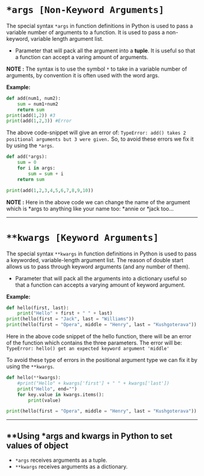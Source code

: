 # **`*args [Non-Keyword Arguments]`**
The special syntax `*args` in function definitions in Python is used to pass a variable number of arguments to a function. It is used to pass a non-keyword, variable length argument list.

* Parameter that will pack all the argument into a **tuple**. It is useful so that a function can accept a varing amount of arguments.

**NOTE :** The syntax is to use the symbol `*` to take in a variable number of arguments, by convention it is often used with the word args.

**Example:**
```py
def add(num1, num2):
    sum = num1+num2
    return sum
print(add(1,2)) #3
print(add(1,2,3)) #Error
```

The above code-snippet will give an error of: `TypeError: add() takes 2 positional arguments but 3 were given.` So, to avoid these errors we fix it by using the `*args`.

```py
def add(*args):
    sum = 0
    for i in args:
        sum = sum + i
    return sum

print(add(1,2,3,4,5,6,7,8,9,10))
```

**NOTE :** Here in the above code we can change the name of the argument which is *args to anything like your name too: *annie or *jack too... 

<hr>

# **`**kwargs [Keyword Arguments]`**

The special syntax `**kwargs` in function definitions in Python is used to pass a keyworded, variable-length argument list. The reason of double start allows us to pass through keyword arguments (and any number of them).

* Parameter that will pack all the arguments into a dictionary useful so that a function can accepts a varying amount of keyword argument.

**Example:**
```py
def hello(first, last):
    print("Hello" + first + " " + last)
print(hello(first = "Jack", last = "Williams"))
print(hello(first = "Opera", middle = "Henry", last = "Kushgoterava"))
```
Here in the above code snippet of the hello function, there will be an error of the function which contains the three parameters. The error will be: 
`TypeError: hello() get an expected keyword argument 'middle'`

To avoid these type of errors in the positional argument type we can fix it by using the `**kwargs`.

```py
def hello(**kwargs):
    #print("Hello" + kwargs['first'] + " " + kwargs['last'])
    print("Hello", end="")
    for key.value in kwargs.items():
        print(value)

print(hello(first = "Opera", middle = "Henry", last = "Kushgoterava"))
```

<hr>

## **Using *args and **kwargs in Python to set values of object**
* `*args` receives arguments as a tuple.
* `**kwargs` receives arguments as a dictionary.